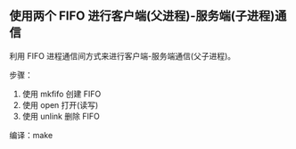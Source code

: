 ## 使用两个 FIFO 进行客户端(父进程)-服务端(子进程)通信

利用 FIFO 进程通信间方式来进行客户端-服务端通信(父子进程)。

步骤：

1. 使用 mkfifo 创建 FIFO
2. 使用 open 打开(读写)
3. 使用 unlink 删除 FIFO

编译：make
